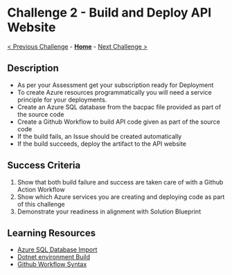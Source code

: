 # Challenge 2 - Build and Deploy API Website

[< Previous Challenge](./Challenge01.md) - **[Home](../README.md)** - [Next Challenge >](./Challenge03.md)

## Description

- As per your Assessment get your subscription ready for Deployment
- To create Azure resources programmatically you will need a service principle for your deployments.
- Create an Azure SQL database from the bacpac file provided as part of the source code
- Create a Github Workflow to build API code given as part of the source code
- If the build fails, an Issue should be created automatically
- If the build succeeds, deploy the artifact to the API website


## Success Criteria

1. Show that both build failure and success are taken care of with a Github Action Workflow
2. Show which Azure services you are creating and deploying code as part of this challenge
3. Demonstrate your readiness in alignment with Solution Blueprint


## Learning Resources

- [Azure SQL Database Import ](https://docs.microsoft.com/en-us/azure/azure-sql/database/database-import?tabs=azure-powershell)
- [Dotnet environment Build](https://docs.microsoft.com/en-us/azure/app-service/quickstart-dotnetcore?tabs=netcore31&pivots=development-environment-vs)
- [Github Workflow Syntax](https://docs.github.com/en/actions/reference/workflow-syntax-for-github-actions)

